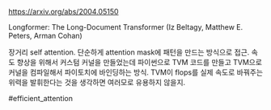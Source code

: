 https://arxiv.org/abs/2004.05150

Longformer: The Long-Document Transformer (Iz Beltagy, Matthew E. Peters, Arman Cohan)

장거리 self attention. 단순하게 attention mask에 패턴을 만드는 방식으로 접근. 속도 향상을 위해서 커스텀 커널을 만들었는데 파이썬으로 TVM 코드를 만들고 TVM으로 커널을 컴파일해서 파이토치에 바인딩하는 방식. TVM이 flops를 실제 속도로 바꿔주는 위력을 발휘한다는 것을 생각하면 여러모로 유용하지 않을지.

#efficient_attention 